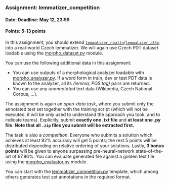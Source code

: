 ### Assignment: lemmatizer_competition
#### Date: Deadline: May 12, 23:59
#### Points: 5-13 points

In this assignment, you should extend
[`lemmatizer_noattn`](#lemmatizer_noattn)/[`lemmatizer_attn`](#lemmatizer_attn)
into a real-world Czech lemmatizer. We will again use
Czech PDT dataset loadable using the [morpho_dataset.py](https://github.com/ufal/npfl114/tree/past-1819/labs/09/morpho_dataset.py)
module.

You can use the following additional data in this assignment:
- You can use outputs of a morphological analyzer loadable with
  [morpho_analyzer.py](https://github.com/ufal/npfl114/tree/past-1819/labs/08/morpho_analyzer.py).
  If a word form in train, dev or test PDT data is known to the analyzer,
  all its _(lemma, POS tag)_ pairs are returned.
- You can use any _unannotated_ text data (Wikipedia, Czech National Corpus, …).

The assignment is again an _open-data task_, where you submit only the annotated test set
together with the training script (which will not be executed, it will be
only used to understand the approach you took, and to indicate teams).
Explicitly, submit **exactly one .txt file** and **at least one .py file**.
**Note that all `.zip` files you submit will be extracted first.**

The task is also a _competition_. Everyone who submits a solution which achieves
at least 92% accuracy will get 5 points; the rest 5 points will be distributed
depending on relative ordering of your solutions. Lastly, **3 bonus points**
will be given to anyone surpassing pre-neural-network state-of-the-art
of 97.86%. You can evaluate generated file against a golden text file using the
[morpho_evaluator.py](https://github.com/ufal/npfl114/tree/past-1819/labs/08/morpho_evaluator.py)
module.

You can start with the
[lemmatizer_competition.py](https://github.com/ufal/npfl114/tree/past-1819/labs/09/lemmatizer_competition.py)
template, which among others generates test set annotations in the required format.
